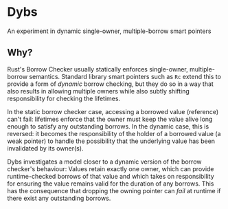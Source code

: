 # Dybs

An experiment in dynamic single-owner, multiple-borrow smart pointers

## Why?

Rust's Borrow Checker usually statically enforces single-owner, multiple-borrow
semantics. Standard library smart pointers such as `Rc` extend this to provide
a form of _dynamic_ borrow checking, but they do so in a way that also results
in allowing multiple owners while also subtly shifting responsibility for
checking the lifetimes.

In the static borrow checker case, accessing a borrowed value (reference) can't
fail: lifetimes enforce that the owner must keep the value alive long enough
to satisfy any outstanding borrows. In the dynamic case, this is reversed:
it becomes the responsibility of the holder of a borrowed value (a weak pointer)
to handle the possibility that the underlying value has been invalidated by its
owner(s).

Dybs investigates a model closer to a dynamic version of the borrow checker's
behaviour: Values retain exactly one owner, which can provide runtime-checked
borrows of that value and which takes on responsibility for ensuring the value
remains valid for the duration of any borrows. This has the consequence that
dropping the owning pointer can _fail_ at runtime if there exist any outstanding
borrows.